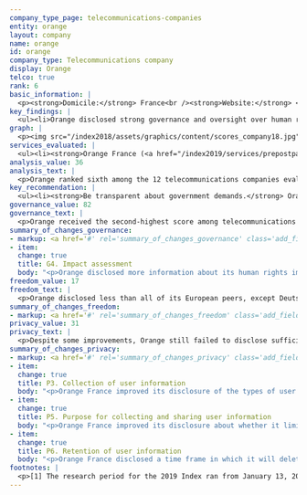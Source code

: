 ```yaml
---
company_type_page: telecommunications-companies
entity: orange
layout: company
name: orange
id: orange
company_type: Telecommunications company
display: Orange
telco: true
rank: 6
basic_information: | 
  <p><strong>Domicile:</strong> France<br /><strong>Website:</strong> <a href="http://www.orange.com">www.orange.com</a>&nbsp;</p>
key_findings: | 
  <ul><li>Orange disclosed strong governance and oversight over human rights issues, but failed to disclose adequate information about policies and practices affecting freedom of expression and privacy.</li><li>Orange lacked transparency about how it handles government demands to hand over user data, to block or filter content, or to deactivate user accounts.</li><li>It improved disclosure of how it handles user information, but disclosed less than its European peers about its security policies, including how it addresses vulnerabilities and responds to data breaches.</li></ul>
graph: | 
  <p><img src="/index2018/assets/graphics/content/scores_company18.jpg" /></p>
services_evaluated: | 
  <ul><li><strong>Orange France (<a href="/index2019/services/prepostpaidmobile/">Prepaid mobile</a>)</strong></li><li><strong>Orange France (<a href="/index2019/services/prepostpaidmobile/">Postpaid mobile</a>) </strong></li><li><strong>Orange France (<a href="/index2019/services/fixedbroadband/">Fixed-line broadband</a>)</strong></li></ul>
analysis_value: 36
analysis_text: | 
  <p>Orange ranked sixth among the 12 telecommunications companies evaluated, falling behind all of its European peers and AT&amp;T.<sup>1</sup> A member of the Global Network Initiative (GNI) Orange stood out for its strong governance and oversight over its human rights commitments across its global operations. But the company lacked sufficient disclosure of policies and practices affecting users&rsquo; freedom of expression and privacy.<sup>2</sup> Orange is especially opaque about how it deals with government requests to block or filter content or to hand over user data: the company&rsquo;s lack of transparency about government demands puts it out of step with its European counterparts. On the privacy side, Orange was more transparent, although there is ample room for improvement. Orange France did improve its clarity around its handling of user data in a number of areas. But it lacked disclosure of its policies for keeping user data secure, including its policies for responding to data breaches.<br /><br /></p><hr /><p><strong><br />Orange S.A.</strong> provides telephone and mobile telecommunications and other services in Europe, Africa, and worldwide.</p><p><strong>Market cap:</strong> USD 43.8 billion<sup>3</sup><br /><strong>ENXTPA:</strong> ORA</p>
key_recommendation: | 
  <ul><li><strong>Be transparent about government demands.</strong> Orange should clearly disclose how it handles government demands for user data or to block or filter content and deactivate user accounts. It should publish the data about its compliance with these requests in all markets in which it operates.</li><li><strong>Give users more control over their information.</strong> Orange should let its users know what options they have to control their own information, including what information is collected, and how it is used for targeted advertising.</li><li><strong>Improve security disclosures.</strong> Orange should clarify what it does to protect user data and how it responds to data breaches.</li></ul>
governance_value: 82
governance_text: | 
  <p>Orange received the second-highest score among telecommunications companies in the Governance category, after Telef&oacute;nica. A 2017 law in France requiring a &ldquo;duty of care&rdquo; for multinationals means that strong human rights oversight and risk assessment are mandatory for Orange.<sup>4</sup> The company improved disclosure of its due diligence practices, clarifying that it systematically considers how laws in the different jurisdictions where it operates affect freedom of expression and privacy and that the company&rsquo;s board of directors considers the results of assessments and due diligence in their decision-making (G4). However, the company did not disclose whether it assesses risks associated with its use of automated decision-making or targeted advertising. Despite its strong disclosure across all indicators in this category, Orange could clarify its grievance and remedy procedures (G6): While it provided ways for users to appeal to the company if they feel their freedom of expression or privacy has been violated by the company, it offered less clear evidence that it is providing remedy to these complaints.</p>
summary_of_changes_governance:
- markup: <a href='#' rel='summary_of_changes_governance' class='add_fieldset dashicons-before dashicons-plus'><span>Add fieldset</span></a>
- item:
  change: true
  title: G4. Impact assessment
  body: "<p>Orange disclosed more information about its human rights impact assessments and due diligence processes.</p>"
freedom_value: 17
freedom_text: | 
  <p>Orange disclosed less than all of its European peers, except Deutsche Telekom, about policies and practices affecting users&rsquo; freedom of expression. The terms of service for Orange France&rsquo;s mobile and broadband services were easily accessible, but not easy to understand (F1), and did not clearly indicate a policy of notifying users when these terms change (F2).<sup>5</sup> Orange disclosed no information about how it handles government and private requests to block content or restrict user accounts (F5-F7)&mdash;although there are no legal obstacles in France preventing Orange from disclosing this information.</p><p>Orange France disclosed nothing about its network management practices (F9), making it one of five companies, along with Deutsche Telekom, Etisalat UAE, MTN South Africa, and Ooredoo Qatar, to receive no credit on this indicator (F9). While Orange provided an example of pushing back on government requests to shut down networks, it still revealed little about its processes for responding to these requests, lagging behind Telef&oacute;nica, Telenor, and Vodafone (F10).</p>
summary_of_changes_freedom:
- markup: <a href='#' rel='summary_of_changes_freedom' class='add_fieldset dashicons-before dashicons-plus'><span>Add fieldset</span></a>
privacy_value: 31
privacy_text: | 
  <p>Despite some improvements, Orange still failed to disclose sufficient information about policies and practices affecting the privacy and security of its users&mdash;disclosing less overall across indicators in this category than all of its European peers and AT&amp;T. The privacy policy covering Orange France&rsquo;s mobile and broadband services was easy to find and understand (P1), but did not specify if users are notified of policy changes (P2). It clarified the different types of user information it collects (P3), and provided some information about the purposes for collection and sharing user data (P5). However, it failed to disclose if it shares data across company services (P5), disclosed very little information about what data is shared (P4) and did not give users clear options to control what information is collected and shared, including for the purposes of targeted advertising (P7).</p><p>Orange disclosed far less than its European peers and AT&amp;T about how it handles government and private demands for user data (P10, P11). It revealed the legal basis for complying with the French government&rsquo;s requests, but gave no information about how it responds to these requests or those submitted by foreign governments (P10). It published some data about its compliance with government requests in France but not about those in other countries in which it operates (P11). If there are laws barring Orange from publishing this data, it should specify them. Like all the other telecommunications companies, Orange did not disclose if it notifies users about government requests for their data (P12).</p><p>Orange France also disclosed less than its European peers, AT&amp;T, and Am&eacute;rica M&oacute;vil&rsquo;s Telcel about its security policies (P13-P18). It offered some information about its internal mechanisms to keep user information secure (P13), but revealed nothing about what it does to address security vulnerabilities (P14), or about it processes for responding to data breaches (P15).</p>
summary_of_changes_privacy:
- markup: <a href='#' rel='summary_of_changes_privacy' class='add_fieldset dashicons-before dashicons-plus'><span>Add fieldset</span></a>
- item:
  change: true
  title: P3. Collection of user information
  body: "<p>Orange France improved its disclosure of the types of user information it collects and how it collects them.</p>"
- item:
  change: true
  title: P5. Purpose for collecting and sharing user information
  body: "<p>Orange France improved its disclosure about whether it limits its use of user information to the purposes for which it was collected; however, it no longer disclosed if it combines user data across services.</p>"
- item:
  change: true
  title: P6. Retention of user information
  body: "<p>Orange France disclosed a time frame in which it will delete some types of user information after users terminate their account.</p>"
footnotes: | 
  <p>[1] The research period for the 2019 Index ran from January 13, 2018 to February 8, 2019. Policies that came into effect after February 8, 2019 were not evaluated in this Index.<br />[2] For Orange&rsquo;s performance in the 2018 Index, see: <a href="/index2018/companies/orange/">https://rankingdigitalrights.org/index2018/companies/orange/</a>&nbsp;<br />[3] Bloomberg Markets, Accessed April 18, 2019, <a href="https://www.bloomberg.com/quote/ORA:FP">https://www.bloomberg.com/quote/ORA:FP</a>&nbsp;<br />[4] &ldquo;The French Duty of Vigilance Law: What You Need to Know,&rdquo; Corporate Social Responsibility and the Law, Foley &amp; Hoag, <a href="https://www.csrandthelaw.com/2017/08/03/the-french-duty-of-vigilance-law-what-you-need-to-know/">https://www.csrandthelaw.com/2017/08/03/the-french-duty-of-vigilance-law-what-you-need-to-know/</a>&nbsp;<br />[5] For most indicators in the Freedom of Expression and Privacy categories, RDR evaluates the operating company of the home market, in this case Orange France.</p>
---
```

